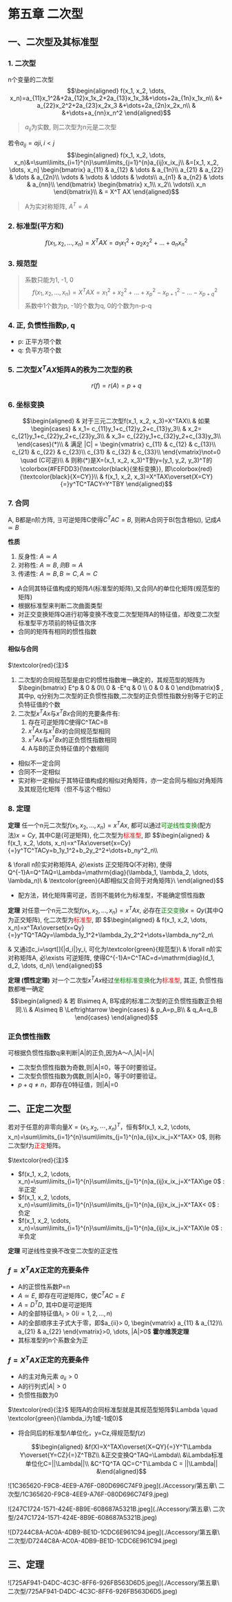 # 第五章 二次型

## 一、二次型及其标准型
### 1. 二次型
n个变量的二次型
$$\begin{aligned}
f(x_1, x_2, \dots, x_n)=a_{11}x_1^2&+2a_{12}x_1x_2+2a_{13}x_1x_3&+\dots+2a_{1n}x_1x_n\\
&+ a_{22}x_2^2+2a_{23}x_2x_3 &+\dots+2a_{2n}x_2x_n\\
& &+\dots+a_{nn}x_n^2
\end{aligned}$$

> $a_{ij}$为实数, 则二次型为n元是二次型

若令$a_{ij}=a{ji}, i< j$
$$\begin{aligned}
f(x_1, x_2, \dots, x_n)&=\sum\limits_{i=1}^{n}\sum\limits_{j=1}^{n}a_{ij}x_ix_j\\
&=[x_1, x_2, \dots, x_n]
\begin{bmatrix}
a_{11} & a_{12} & \dots & a_{1n}\\
a_{21} & a_{22} & \dots & a_{2n}\\
\vdots & \vdots & \ddots & \vdots\\
a_{n1} & a_{n2} & \dots & a_{nn}\\
\end{bmatrix}
\begin{bmatrix}
x_1\\
x_2\\
\vdots\\
x_n
\end{bmatrix}\\
& = X^T AX
\end{aligned}$$

> A为实对称矩阵, $A^T=A$

### 2. 标准型(平方和)
$$
f(x_1, x_2, \dots, x_n)=X^TAX=a_1x_1^2+a_2x_2^2+\dots+a_nx_n^2
$$

### 3. 规范型
> 系数只能为1, -1, 0
$$
f(x_1, x_2, \dots, x_n)=X^TAX=x_1^2+x_2^2+\dots+x_p^2-x_{p+1}^2-\dots-x_{p+q}^2
$$
系数中1个数为p, -1的个数为q, 0的个数为n-p-q

### 4. 正, 负惯性指数p, q
- p: 正平方项个数
- q: 负平方项个数

### 5. 二次型$X^TAX$矩阵A的秩为二次型的秩
$$
r(f)=r(A)=p+q
$$

### 6. 坐标变换
$$\begin{aligned}
& 对于三元二次型f(x_1, x_2, x_3)=X^TAX\\
& 如果\begin{cases}
& x_1= c_{11}y_1+c_{12}y_2+c_{13}y_3\\
& x_2= c_{21}y_1+c_{22}y_2+c_{23}y_3\\
& x_3= c_{22}y_1+c_{32}y_2+c_{33}y_3\\
\end{cases}(*)\\
& 满足 |C| = \begin{vmatrix}
 c_{11} & c_{12} & c_{13}\\
 c_{21} & c_{22} & c_{23}\\
 c_{31} & c_{32} & c_{33}\\
\end{vmatrix}\not=0 \quad (C可逆)\\
& 则称(*)是X=(x_1, x_2, x_3)^T到y=(y_1, y_2, y_3)^T的\colorbox{#FEFDD3}{\textcolor{black}{坐标变换}}, 即\colorbox{red}{\textcolor{black}{X=CY}}\\
& f(x_1, x_2, x_3)=X^TAX\overset{X=CY}{=}y^TC^TACY=Y^TBY
\end{aligned}$$

### 7. 合同
A, B都是n阶方阵, $\exists$可逆矩阵C使得$C^TAC=B$, 则称A合同于B(包含相似), 记成$A\simeq B$

**性质** 
1. 反身性: $A\simeq A$
2. 对称性: $A\simeq B, 则B\simeq A$
3. 传递性: $A\simeq B, B\simeq C, A\simeq C$

- A合同其特征值构成的矩阵$\Lambda$(标准型的矩阵),又合同Λ的单位化矩阵(规范型的矩阵)
- 根据标准型来判断二次曲面类型
- 对正交变换矩阵Q进行初等变换不改变二次型矩阵A的特征值，却改变二次型标准型平方项前的特征值次序
- 合同的矩阵有相同的惯性指数

#### 相似与合同
$\textcolor{red}{注}$ 
1. 二次型的合同规范型是由它的惯性指数唯一确定的，其规范型的矩阵为$\begin{bmatrix}
E^p & 0 & 0\\
0 & -E^q & 0 \\
0 & 0 & 0
\end{bmatrix}$
, 其中p, q分别为二次型的正负惯性指数,二次型的正负惯性指数分别等于它的正负特征值的个数
2. 二次型$x^TAx$与$x^TBx$合同的充要条件有:
	1. 存在可逆矩阵C使得C^TAC=B
	2. $x^TAx$与$x^TBx$的合同规范型相同
	3. $x^TAx$与$x^TBx$的正负惯性指数相同
	4. A与B的正负特征值的个数相同

- 相似不一定合同
- 合同不一定相似
- 实对称一定相似于其特征值构成的相似对角矩阵，亦一定合同与相似对角矩阵及其规范化矩阵（但不与这个相似）

### 8. 定理
**定理** 任一个n元二次型$f(x_1, x_2, \dots, x_n)=x^TAx$, 都可以通过<font color=green>可逆线性变换</font>(配方法)$x=Cy$, 其中C是(可逆矩阵), 化二次型为<font color=red>标准型</font>, 即
$$\begin{aligned}
& f(x_1, x_2, \dots, x_n)=x^TAx\overset{x=Cy}{=}y^TC^TACy=b_1y_1^2+b_2y_2^2+\dots+b_ny^2_n\\\\

& \forall n阶实对称矩阵A, 必\exists 正交矩阵Q(不对称), 使得Q^{-1}A=Q^TAQ=\Lambda=\mathrm{diag}(\lambda_1, \lambda_2, \dots, \lambda_n)\\
& \textcolor{green}{A即相似又合同于对角矩阵}\\
\end{aligned}$$

- 配方法，转化矩阵需可逆，否则不能转化为标准型，不能确定惯性指数

**定理** 对任意一个n元二次型$f(x_1, x_2, \dots, x_n)=x^TAx$, 必存在<font color=green>正交变换</font>$x=Qy$(其中Q为正交矩阵), 化二次型为<font color=red>标准型</font>, 即
$$\begin{aligned}
& f(x_1, x_2, \dots, x_n)=x^TAx\overset{x=Qy}{=}y^TQ^TAQy=\lambda_1y_1^2+\lambda_2y_2^2+\dots+\lambda_ny^2_n\\

& 又通过c_i=\sqrt[]{|d_i|}y_i, 可化为\textcolor{green}{规范型}\\
& \forall n阶实对称矩阵A, 必\exists 可逆矩阵, 使得C^{-1}A=C^TAC=d=\mathrm{diag}(d_1, d_2, \dots, d_n)\\
\end{aligned}$$

**定理 (惯性定理)** 对一个二次型$x^TAx$经过<font color=green>坐标标准变换</font>化为<font color=red>标准型</font>, 其正, 负惯性指数都唯一确定 
$$\begin{aligned}
& 若 B\simeq A, B写成的标准二次型的正负惯性指数正负相同.\\
& A\simeq B \Leftrightarrow \begin{cases}
& p_A=p_B\\
& q_A=q_B
\end{cases}
\end{aligned}$$

### 正负惯性指数

可根据负惯性指数q来判断|A|的正负,因为A～Λ,|A|=|Λ|

- 二次型负惯性指数为奇数,则|A|≤0，等于0时要验证。
- 二次型负惯性指数为偶数,则|A|≥0，等于0时要验证。
- $p+q \not= n$，即存在0特征值，则|A|=0

## 二、正定二次型
若对于任意的非零向量$X=(x_1, x_2, \cdots, x_n)^T$，恒有$f(x_1, x_2, \cdots, x_n)=\sum\limits_{i=1}^{n}\sum\limits_{j=1}^{n}a_{ij}x_ix_j=X^TAX> 0$, 则称二次型f为<font color=red>正定</font>矩阵。

$\textcolor{red}{注}$ 
- $f(x_1, x_2, \cdots, x_n)=\sum\limits_{i=1}^{n}\sum\limits_{j=1}^{n}a_{ij}x_ix_j=X^TAX\ge 0$ : 半正定
- $f(x_1, x_2, \cdots, x_n)=\sum\limits_{i=1}^{n}\sum\limits_{j=1}^{n}a_{ij}x_ix_j=X^TAX< 0$ : 负定
- $f(x_1, x_2, \cdots, x_n)=\sum\limits_{i=1}^{n}\sum\limits_{j=1}^{n}a_{ij}x_ix_j=X^TAX\le 0$ : 半负定

**定理**  可逆线性变换不改变二次型的正定性

### $f=X^TAX$正定的充要条件
- A的正惯性系数P=n
- $A\simeq E$, 即存在可逆矩阵C，使$C^TAC=E$
- $A=D^TD$, 其中D是可逆矩阵
- A的全部特征值$\lambda_i> 0(i=1, 2, \dots, n)$
- A的全部顺序主子式大于零，即$a_{ii}> 0, \begin{vmatrix}
a_{11} & a_{12}\\
a_{21} & a_{22}
\end{vmatrix}>0, \dots, |A|>0$ **霍尔维茨定理**
- 其标准型的n个系数全为正

### $f=X^TAX$正定的充要条件
- A的主对角元素 $a_{ii}> 0$
- A的行列式$|A| > 0$
- 负惯性指数为0

$\textcolor{red}{注}$ 
矩阵A的合同标准型就是其规范型矩阵$\Lambda \quad \textcolor{green}{\lambda_i为1或-1或0}$

- 将合同后的标准型$\Lambda$单位化，y=Cz,得规范型$f(z)$
    
    $$\begin{aligned}  
    &f(X)=X^TAX\overset{X=QY}{=}Y^T\Lambda Y\overset{Y=CZ}{=}Z^TBZ\\
    &正交变换Q^TAQ=\Lambda\\
    &\Lambda标准单位化C=||\Lambda||\\
    &C^TQ^TA QC=C^T\Lambda C = ||\Lambda||
    &\end{aligned}$$
    

![1C365620-F9C8-4EE9-A76F-080D696C74F9.jpeg](./Accessory/第五章\ 二次型/1C365620-F9C8-4EE9-A76F-080D696C74F9.jpeg)

![247C1724-1571-424E-8B9E-608687A5321B.jpeg](./Accessory/第五章\ 二次型/247C1724-1571-424E-8B9E-608687A5321B.jpeg)

![D7244C8A-AC0A-4DB9-BE1D-1CDC6E961C94.jpeg](./Accessory/第五章\ 二次型/D7244C8A-AC0A-4DB9-BE1D-1CDC6E961C94.jpeg)

## 三、定理

![725AF941-D4DC-4C3C-8FF6-926FB563D6D5.jpeg](./Accessory/第五章\ 二次型/725AF941-D4DC-4C3C-8FF6-926FB563D6D5.jpeg)
